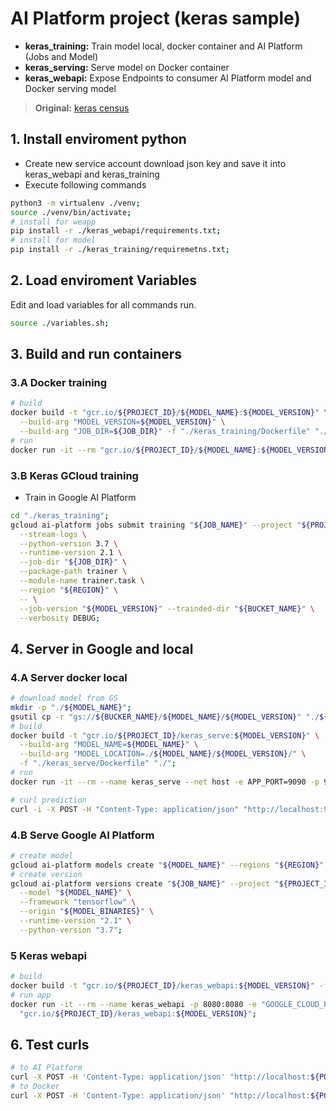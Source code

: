 # AI Platform project (keras sample)

- **keras_training:** Train model local, docker container and AI Platform (Jobs and Model)
- **keras_serving:** Serve model on Docker container
- **keras_webapi:** Expose Endpoints to consumer AI Platform model and Docker serving model 

> **Original:** [keras census](https://github.com/GoogleCloudPlatform/cloudml-samples/tree/master/census/keras)


## 1. Install enviroment python

- Create new service account download json key and save it into keras_webapi and keras_training
- Execute following commands
```bash
python3 -m virtualenv ./venv;
source ./venv/bin/activate;
# install for weapp
pip install -r ./keras_webapi/requirements.txt;
# install for model
pip install -r ./keras_training/requiremetns.txt;
```


## 2. Load enviroment Variables

Edit and load variables for all commands run.
```bash
source ./variables.sh;
```


## 3. Build and run containers

### 3.A Docker training
```bash
# build
docker build -t "gcr.io/${PROJECT_ID}/${MODEL_NAME}:${MODEL_VERSION}" \
  --build-arg "MODEL_VERSION=${MODEL_VERSION}" \
  --build-arg "JOB_DIR=${JOB_DIR}" -f "./keras_training/Dockerfile" "./keras_training";
# run
docker run -it --rm "gcr.io/${PROJECT_ID}/${MODEL_NAME}:${MODEL_VERSION}";
```

### 3.B Keras GCloud training

- Train in Google AI Platform
```bash
cd "./keras_training";
gcloud ai-platform jobs submit training "${JOB_NAME}" --project "${PROJECT_ID}" \
  --stream-logs \
  --python-version 3.7 \
  --runtime-version 2.1 \
  --job-dir "${JOB_DIR}" \
  --package-path trainer \
  --module-name trainer.task \
  --region "${REGION}" \
  -- \
  --job-version "${MODEL_VERSION}" --trainded-dir "${BUCKET_NAME}" \
  --verbosity DEBUG;
```


## 4. Server in Google and local

### 4.A Server docker local
```bash
# download model from GS
mkdir -p "./${MODEL_NAME}";
gsutil cp -r "gs://${BUCKER_NAME}/${MODEL_NAME}/${MODEL_VERSION}" "./${MODEL_NAME}/";
# build
docker build -t "gcr.io/${PROJECT_ID}/keras_serve:${MODEL_VERSION}" \
  --build-arg "MODEL_NAME=${MODEL_NAME}" \
  --build-arg "MODEL_LOCATION=./${MODEL_NAME}/${MODEL_VERSION}/" \
  -f "./keras_serve/Dockerfile" "./";
# run
docker run -it --rm --name keras_serve --net host -e APP_PORT=9090 -p 9090:9090 -p 8500:8500 "gcr.io/${PROJECT_ID}/keras_serve:${MODEL_VERSION}";

# curl prediction
curl -i -X POST -H "Content-Type: application/json" "http://localhost:9090/v1/models/${MODEL_NAME}:predict" -d "${BODY}";
```

### 4.B Serve Google AI Platform
```bash
# create model
gcloud ai-platform models create "${MODEL_NAME}" --regions "${REGION}" --project "${PROJECT_ID}";
# create version
gcloud ai-platform versions create "${JOB_NAME}" --project "${PROJECT_ID}" \
  --model "${MODEL_NAME}" \
  --framework "tensorflow" \
  --origin "${MODEL_BINARIES}" \
  --runtime-version "2.1" \
  --python-version "3.7";
```


### 5 Keras webapi

```bash
# build
docker build -t "gcr.io/${PROJECT_ID}/keras_webapi:${MODEL_VERSION}" -f "./keras_webapi/Dockerfile" "./keras_webapi";
# run app
docker run -it --rm --name keras_webapi -p 8080:8080 -e "GOOGLE_CLOUD_PROJECT=${PROJECT_ID}" \
  "gcr.io/${PROJECT_ID}/keras_webapi:${MODEL_VERSION}";
```

## 6. Test curls
```bash
# to AI Platform
curl -X POST -H 'Content-Type: application/json' "http://localhost:${PORT}/api/keras/${JOB_NAME}" -d "${BODY}";
# to Docker
curl -X POST -H 'Content-Type: application/json' "http://localhost:${PORT}/api/keras-host" -d "${BODY}";
```